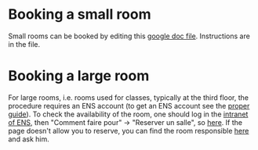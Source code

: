 # Booking a small room

Small rooms can be booked by editing this [google doc file](https://docs.google.com/spreadsheets/d/1rmqiIg6bMBtty20VcdChoRiTVdpo1yh05iURIutTssA/edit). Instructions are in the file.

# Booking a large room

For large rooms, i.e. rooms used for classes, typically at the third floor, the procedure requires an ENS account (to get an ENS account see the [proper guide](ens_credentials-eduroam.md)). To check the availability of the room, one should log in the [intranet of ENS]( https://intranet.ens.psl.eu/), then "Comment faire pour" -> "Reserver un salle", so [here](https://salles.ens.fr/). If the page doesn't allow you to reserve, you can find the room responsible [here](https://salles.ens.fr/gestionnaires.php) and ask him.
